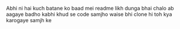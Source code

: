 Abhi ni hai kuch batane ko baad mei readme likh dunga bhai
chalo ab aagaye badho
kabhi khud se code samjho
waise bhi clone hi toh kya karogaye samjh ke
